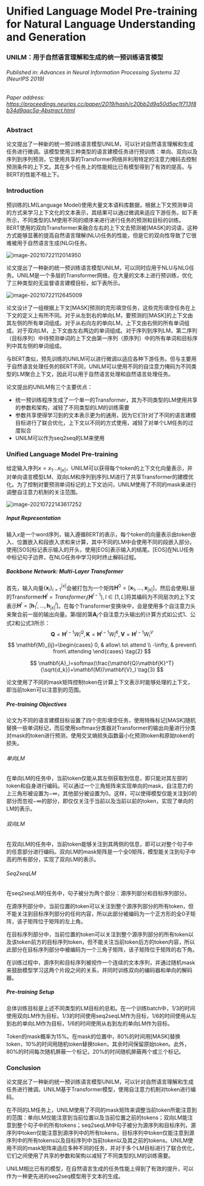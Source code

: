 # Unified Language Model Pre-training for Natural Language Understanding and Generation

### UNILM：用于自然语言理解和生成的统一预训练语言模型

###### Published in: Advances in Neural Information Processing Systems 32 (NeurIPS 2019)

###### Paper address: https://proceedings.neurips.cc/paper/2019/hash/c20bb2d9a50d5ac1f713f8b34d9aac5a-Abstract.html

### Abstract

论文提出了一种新的统一预训练语言模型UNILM，可以针对自然语言理解和生成任务进行微调。该模型使用三种类型的语言建模任务进行预训练：单向、双向以及序列到序列预测，它使用共享的Transformer网络并利用特定的注意力掩码去控制预测条件的上下文。其在多个任务上的性能相比已有模型得到了有效的提高，与BERT的性能不相上下。

### Introduction

预训练的LM(Language Model)使用大量文本语料库数据，根据上下文预测单词的方式来学习上下文化的文本表示，其结果可以通过微调来适应下游任务。如下表所示，不同类型的LM使用不同的顺序来进行进行任务的预测和目标的训练。BERT使用的双向Transformer来融合左右的上下文去预测被[MASK]的词语，这种方式能够显著的提高自然语言理解(NLU)任务的性能，但是它的双向性导致了它很难被用于自然语言生成(NLG)任务。

![image-20210722112014950](https://raw.githubusercontent.com/Zjly/Image-hosting/master/image-20210722112014950.png)

论文提出了一种新的统一预训练语言模型UNILM，可以同时应用于NLU与NLG任务。UNILM是一个多层的Transformer网络，在大量的文本上进行预训练，优化了三种类型的无监督语言建模目标，如下表所示。

![image-20210722112645009](https://raw.githubusercontent.com/Zjly/Image-hosting/master/image-20210722112645009.png)

论文设计了一组根据上下文[MASK]预测的完形填空任务，这些完形填空任务在上下文的定义上有所不同。对于从左到右的单向LM，要预测的[MASK]的上下文由其左侧的所有单词组成。对于从右向左的单向LM，上下文由右侧的所有单词组成。对于双向LM，上下文由左右两边的单词组成。对于序列到序列LM，第二序列（目标序列）中待预测单词的上下文由第一序列（原序列）中的所有单词和目标序列中其左侧的单词组成。

与BERT类似，预先训练的UNILM可以进行微调以适应各种下游任务。但与主要用于自然语言处理任务的BERT不同，UNILM可以使用不同的自注意力掩码为不同类型的LM聚合上下文，因此可以用于自然语言处理和自然语言处理任务。

论文提出的UNILM有三个主要优点：

- 统一预训练程序生成了一个单一的Transformer，其为不同类型的LM使用共享的参数和架构，减轻了不同类型的LM的训练需要
- 参数共享使得学习到的文本表示更为的通用，因为它们针对了不同的语言建模目标进行了联合优化，上下文以不同的方式使用，减轻了对单个LM任务的过度拟合
- UNILM可以作为seq2seq的LM来使用

### Unified Language Model Pre-training

给定输入序列$x=x_1...x_{|x|}$​，UNILM可以获得每个token的上下文化向量表示，并对单向语言模型LM、双向LM和序列到序列LM进行了共享Transformer的建模优化。为了控制对要预测单词标记的上下文访问，UNILM使用了不同的mask来进行调整自注意力机制的关注范围。

![image-20210722143617252](https://raw.githubusercontent.com/Zjly/Image-hosting/master/image-20210722143617252.png)

##### Input Representation

输入$x$是一个word序列，输入遵循BERT的表示，每个token的向量表示由token嵌入、位置嵌入和段嵌入求和来计算，其中不同的LM中会使用不同的段嵌入部分。使用[SOS]标记表示输入的开头，使用[EOS]表示输入的结尾。[EOS]在NLU任务中标记句子边界，在NLG任务中学习何时终止解码过程。

##### Backbone Network: Multi-Layer Transformer

首先，输入向量$\{\mathbf{x}_i\}^{|x|}_{i=1}$​会被打包为一个矩阵$\mathbf{H}^0=[\mathbf{x}_1,...,\mathbf{x}_{|x|}]$​，然后会使用*L*层的Transformer$\mathbf{H}^l=Transformer_l(\mathbf{H}^{l-1}),l\in[1,L]$​将其编码为不同层次的上下文表示$\mathbf{H}^l=[\mathbf{h}^l_1,...,\mathbf{h}^l_{|x|}]$​。在每个Transformer变换块中，会是使用多个自注意力头来聚合前一层的输出向量。第*l*层的第$\mathbf{A}_l$​个自注意力头输出的计算方式如公式1、公式2和公式3所示：
$$
\mathbf{Q}=\mathbf{H}^{l-1}W^Q_l,\mathbf{K}=\mathbf{H}^{l-1}W^K_l,\mathbf{V}=\mathbf{H}^{l-1}W^V_l \tag{1}
$$
$$
\mathbf{M}_{ij}=\begin{cases} 0, & allow\ to\ attend \\ -\infty, & prevent\ from\ attending \end{cases} \tag{2}
$$

$$
\mathbf{A}_l=softmax(\frac{\mathbf{Q}\mathbf{K}^T}{\sqrt{d_k}}+\mathbf{M})\mathbf{V}_l \tag{3}
$$

论文使用了不同的mask矩阵控制token在计算上下文表示时能够处理的上下文，即当前token可以注意到的范围。

##### Pre-training Objectives

论文为不同的语言建模目标设置了四个完形填空任务，使用特殊标记[MASK]随机替换一些单词标记，而后使用softmax分类器对Transformer的输出向量进行分类对mask的token进行预测，使用交叉熵损失函数最小化预测token和原始token的损失。

###### 单向LM

在单向LM的任务中，当前token仅能从其左侧获取到信息，即只能对其左部的token和自身进行编码。可以通过一个三角矩阵来实现单向的mask，自注意力的上三角形被设置为$-\infty$，其他部分被设置为0。这样，可以使得模型仅能关注到0的部分而忽视$-\infty$​​的部分，即仅仅关注于当前以及当前以前的token，实现了单向的LM的表示。

###### 双向LM

在双向LM的任务中，当前token能够关注到其两侧的信息，即可以对整个句子中的任意部分进行编码。双向LM的mask矩阵是一个全0矩阵，模型能关注到句子中高的所有部分，实现了双向LM的表示。

###### Seq2seqLM

在seq2seqLM的任务中，句子被分为两个部分：源序列部分和目标序列部分。

在源序列部分中，当前位置的token可以关注到整个源序列部分的所有token，但不能关注到目标序列部分的任何内容，所以此部分被编码为一个正方形的全0子矩阵，该子矩阵位于矩阵的左上角。

在目标序列部分中，当前位置的token可以关注到整个源序列部分的所有token以及该token前方的目标序列token，但不能关注当前token后方的token内容，所以此部分在目标序列部分中被编码为一个三角子矩阵，该子矩阵位于矩阵的右下角。

在训练过程中，源序列和目标序列被视作一个连续的文本序列，并通过随机mask来鼓励模型学习这两个片段之间的关系，并同时训练双向的编码器和单向的解码器。

##### Pre-training Setup

总体训练目标是上述不同类型的LM目标的总和。在一个训练batch中，1/3的时间使用双向LM作为目标，1/3的时间使用seq2seqLM作为目标，1/6的时间使用从左到右的单向LM作为目标，1/6的时间使用从右到左的单向LM作为目标。

Token的mask概率为15%。在mask的位置中，80%的时间用[MASK]替换token，10%的时间用随机token替换token，其余时间保留原始token。此外，80%的时间每次随机屏蔽一个标记，20%的时间随机屏蔽两个或三个标记。

### Conclusion

论文提出了一种新的统一预训练语言模型UNILM，可以针对自然语言理解和生成任务进行微调。UNILM基于Transformer模型，使用自注意力机制对token进行编码。

在不同的LM任务上，UNILM使用了不同的mask矩阵来调整当前token所能注意到的范围：单向LM仅能注意到当前位置以及当前位置之前的tokens；双向LM能注意到整个句子中的所有tokens；seq2seqLM中句子被分为源序列和目标序列，源序列中token仅能注意到源序列中的所有tokens，目标序列中token仅能注意到源序列中的所有tokens以及目标序列中当前token以及其之前的tokens。UNILM使用不同的mask矩阵来适应多种不同的任务，并对于多个LM目标进行了联合优化，它们之间使用了共享的参数和架构以减轻了不同类型的LM的训练需要。

UNILM相比已有的模型，在自然语言生成的任务性能上得到了有效的提升，可以作为一种更先进的seq2seq模型用于文本的生成。
